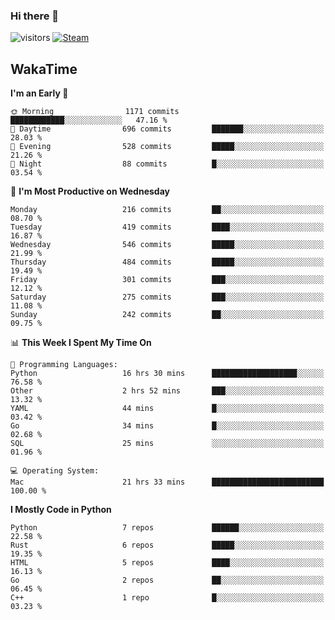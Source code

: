 ### Hi there 👋

![visitors](https://visitor-badge.glitch.me/badge?page_id=zhourunlai)
[![Steam](https://img.shields.io/badge/dynamic/json?url=https%3A%2F%2Fapi.swo.moe%2Fstats%2Fsteamgames%2F76561198285156854&query=count&color=0b1a37&label=Steam&labelColor=134375&logo=steam&suffix=+games&cacheSeconds=3600)](http://steamcommunity.com/profiles/76561198285156854)

## WakaTime
<!--START_SECTION:waka-->
**I'm an Early 🐤** 

```text
🌞 Morning                1171 commits        ████████████░░░░░░░░░░░░░   47.16 % 
🌆 Daytime                696 commits         ███████░░░░░░░░░░░░░░░░░░   28.03 % 
🌃 Evening                528 commits         █████░░░░░░░░░░░░░░░░░░░░   21.26 % 
🌙 Night                  88 commits          █░░░░░░░░░░░░░░░░░░░░░░░░   03.54 % 
```
📅 **I'm Most Productive on Wednesday** 

```text
Monday                   216 commits         ██░░░░░░░░░░░░░░░░░░░░░░░   08.70 % 
Tuesday                  419 commits         ████░░░░░░░░░░░░░░░░░░░░░   16.87 % 
Wednesday                546 commits         █████░░░░░░░░░░░░░░░░░░░░   21.99 % 
Thursday                 484 commits         █████░░░░░░░░░░░░░░░░░░░░   19.49 % 
Friday                   301 commits         ███░░░░░░░░░░░░░░░░░░░░░░   12.12 % 
Saturday                 275 commits         ███░░░░░░░░░░░░░░░░░░░░░░   11.08 % 
Sunday                   242 commits         ██░░░░░░░░░░░░░░░░░░░░░░░   09.75 % 
```


📊 **This Week I Spent My Time On** 

```text
💬 Programming Languages: 
Python                   16 hrs 30 mins      ███████████████████░░░░░░   76.58 % 
Other                    2 hrs 52 mins       ███░░░░░░░░░░░░░░░░░░░░░░   13.32 % 
YAML                     44 mins             █░░░░░░░░░░░░░░░░░░░░░░░░   03.42 % 
Go                       34 mins             █░░░░░░░░░░░░░░░░░░░░░░░░   02.68 % 
SQL                      25 mins             ░░░░░░░░░░░░░░░░░░░░░░░░░   01.96 % 

💻 Operating System: 
Mac                      21 hrs 33 mins      █████████████████████████   100.00 % 
```

**I Mostly Code in Python** 

```text
Python                   7 repos             ██████░░░░░░░░░░░░░░░░░░░   22.58 % 
Rust                     6 repos             █████░░░░░░░░░░░░░░░░░░░░   19.35 % 
HTML                     5 repos             ████░░░░░░░░░░░░░░░░░░░░░   16.13 % 
Go                       2 repos             ██░░░░░░░░░░░░░░░░░░░░░░░   06.45 % 
C++                      1 repo              █░░░░░░░░░░░░░░░░░░░░░░░░   03.23 % 
```




<!--END_SECTION:waka-->
